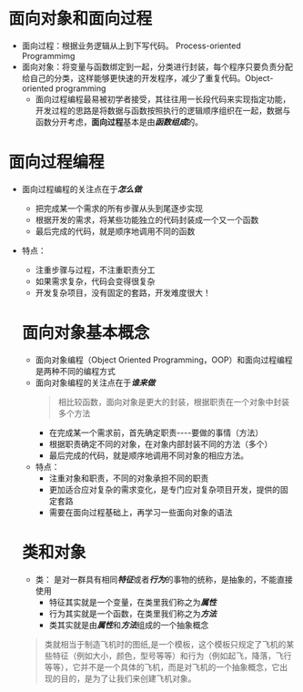 # 面向对象和面向过程
+ 面向过程：根据业务逻辑从上到下写代码。 Process-oriented Programmimg
+ 面向对象：将变量与函数绑定到一起，分类进行封装，每个程序只要负责分配给自己的分类，这样能够更快速的开发程序，减少了重复代码。Object-oriented programming
  - 面向过程编程最易被初学者接受，其往往用一长段代码来实现指定功能，开发过程的思路是将数据与函数按照执行的逻辑顺序组织在一起，数据与函数分开考虑，**面向过程**基本是由***函数组成***的。

# 面向过程编程
+ 面向过程编程的关注点在于***怎么做***
  - 把完成某一个需求的所有步骤从头到尾逐步实现
  - 根据开发的需求，将某些功能独立的代码封装成一个又一个函数
  - 最后完成的代码，就是顺序地调用不同的函数
+ 特点：
  - 注重步骤与过程，不注重职责分工
  - 如果需求复杂，代码会变得很复杂
  - 开发复杂项目，没有固定的套路，开发难度很大！
  
  # 面向对象基本概念
  + 面向对象编程（Object Oriented Programming，OOP）和面向过程编程是两种不同的编程方式
  + 面向对象编程的关注点在于***谁来做***
    > 相比较函数，面向对象是更大的封装，根据职责在一个对象中封装多个方法
    > 
    - 在完成某一个需求前，首先确定职责----要做的事情（方法）
    - 根据职责确定不同的对象，在对象内部封装不同的方法（多个）
    - 最后完成的代码，就是顺序地调用不同对象的相应方法。
  + 特点：
    - 注重对象和职责，不同的对象承担不同的职责
    - 更加适合应对复杂的需求变化，是专门应对复杂项目开发，提供的固定套路
    - 需要在面向过程基础上，再学习一些面向对象的语法
    
  # 类和对象
  + 类： 是对一群具有相同***特征***或者***行为***的事物的统称，是抽象的，不能直接使用
    - 特征其实就是一个变量，在类里我们称之为***属性***
    - 行为其实就是一个函数，在类里我们称之为***方法***
    - 类其实就是由***属性***和***方法***组成的一个抽象概念
  > 类就相当于制造飞机时的图纸,是一个模板，这个模板只规定了飞机的某些特征（例如大小，颜色，型号等等）和行为（例如起飞，降落，飞行等等），它并不是一个具体的飞机，而是对飞机的一个抽象概念，它出现的目的，是为了让我们来创建飞机对象。
  

